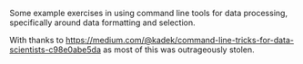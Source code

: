 Some example exercises in using command line tools for data processing, specifically around data formatting and selection.

With thanks to https://medium.com/@kadek/command-line-tricks-for-data-scientists-c98e0abe5da as most of this was outrageously stolen.
